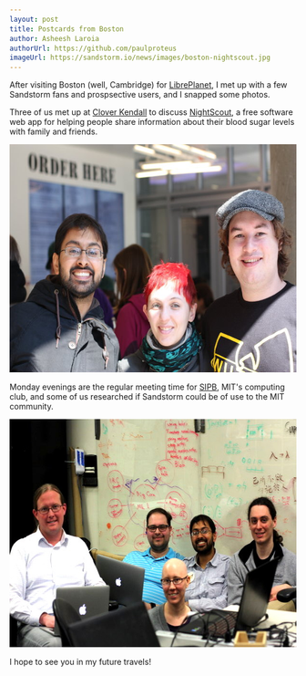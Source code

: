 ```yaml
---
layout: post
title: Postcards from Boston
author: Asheesh Laroia
authorUrl: https://github.com/paulproteus
imageUrl: https://sandstorm.io/news/images/boston-nightscout.jpg
---
```



After visiting Boston (well, Cambridge) for
[LibrePlanet](https://blog.sandstorm.io/news/2015-03-19-libreplanet.html),
I met up with a few Sandstorm fans and prospsective users, and I snapped
some photos.

Three of us met up at
[Clover Kendall](http://www.yelp.com/biz/clover-cambridge-6) to discuss
[NightScout](http://www.nightscout.info/), a free software web app for helping
people share information about their blood sugar levels with family and friends.

<img width="600" height="400" src="/news/images/boston-nightscout.jpg">

Monday evenings are the regular meeting time for
[SIPB](http://sipb.mit.edu), MIT's computing club, and some of us researched if
Sandstorm could be of use to the MIT community.

<img width="600" height="400" src="/news/images/boston-sipb.jpg">

I hope to see you in my future travels!

